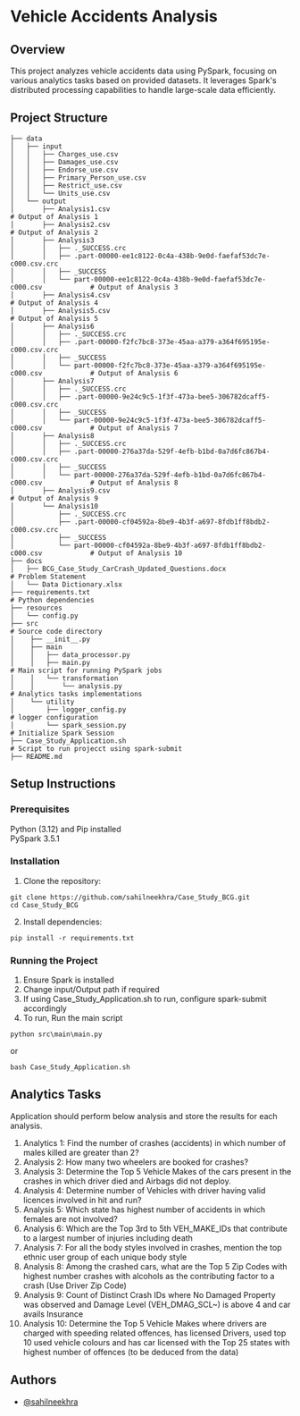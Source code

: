 
# Vehicle Accidents Analysis




## Overview
This project analyzes vehicle accidents data using PySpark, focusing on various analytics tasks based on provided datasets. It leverages Spark's distributed processing capabilities to handle large-scale data efficiently.
## Project Structure
```
├── data
│   ├── input                                                                       
│   │   ├── Charges_use.csv
│   │   ├── Damages_use.csv
│   │   ├── Endorse_use.csv
│   │   ├── Primary_Person_use.csv
│   │   ├── Restrict_use.csv
│   │   └── Units_use.csv
│   └── output
│       ├── Analysis1.csv                                                           # Output of Analysis 1
│       ├── Analysis2.csv                                                           # Output of Analysis 2
│       ├── Analysis3
│       │   ├── ._SUCCESS.crc
│       │   ├── .part-00000-ee1c8122-0c4a-438b-9e0d-faefaf53dc7e-c000.csv.crc
│       │   ├── _SUCCESS
│       │   └── part-00000-ee1c8122-0c4a-438b-9e0d-faefaf53dc7e-c000.csv            # Output of Analysis 3
│       ├── Analysis4.csv                                                           # Output of Analysis 4
│       ├── Analysis5.csv                                                           # Output of Analysis 5
│       ├── Analysis6
│       │   ├── ._SUCCESS.crc
│       │   ├── .part-00000-f2fc7bc8-373e-45aa-a379-a364f695195e-c000.csv.crc
│       │   ├── _SUCCESS
│       │   └── part-00000-f2fc7bc8-373e-45aa-a379-a364f695195e-c000.csv            # Output of Analysis 6
│       ├── Analysis7
│       │   ├── ._SUCCESS.crc
│       │   ├── .part-00000-9e24c9c5-1f3f-473a-bee5-306782dcaff5-c000.csv.crc
│       │   ├── _SUCCESS
│       │   └── part-00000-9e24c9c5-1f3f-473a-bee5-306782dcaff5-c000.csv            # Output of Analysis 7
│       ├── Analysis8
│       │   ├── ._SUCCESS.crc
│       │   ├── .part-00000-276a37da-529f-4efb-b1bd-0a7d6fc867b4-c000.csv.crc
│       │   ├── _SUCCESS
│       │   └── part-00000-276a37da-529f-4efb-b1bd-0a7d6fc867b4-c000.csv            # Output of Analysis 8
│       ├── Analysis9.csv                                                           # Output of Analysis 9
│       └── Analysis10
│           ├── ._SUCCESS.crc
│           ├── .part-00000-cf04592a-8be9-4b3f-a697-8fdb1ff8bdb2-c000.csv.crc
│           ├── _SUCCESS
│           └── part-00000-cf04592a-8be9-4b3f-a697-8fdb1ff8bdb2-c000.csv            # Output of Analysis 10
├── docs
│   ├── BCG_Case_Study_CarCrash_Updated_Questions.docx                              # Problem Statement
│   └── Data Dictionary.xlsx                                                        
├── requirements.txt                                                                # Python dependencies
├── resources
│   └── config.py
├── src                                                                             # Source code directory
│    ├── __init__.py
│    ├── main
│    │   ├── data_processor.py
│    │   ├── main.py                                                                # Main script for running PySpark jobs
│    │   └── transformation
│    │       └── analysis.py                                                        # Analytics tasks implementations
│    └── utility
│        ├── logger_config.py                                                       # logger configuration
│        └── spark_session.py                                                       # Initialize Spark Session 
├── Case_Study_Application.sh                                                       # Script to run projecct using spark-submit
├── README.md
```
## Setup Instructions
### Prerequisites
Python (3.12) and Pip installed\
PySpark 3.5.1

### Installation
1. Clone the repository:
```
git clone https://github.com/sahilneekhra/Case_Study_BCG.git
cd Case_Study_BCG
```
2. Install dependencies:
```
pip install -r requirements.txt
```

### Running the Project
1. Ensure Spark is installed 
2. Change input/Output path if required
3. If using Case_Study_Application.sh to run, configure spark-submit accordingly
4. To run, Run the main script 
```
python src\main\main.py
```
or
```
bash Case_Study_Application.sh
```

## Analytics Tasks
Application should perform below analysis and store the results for each analysis.
1.	Analytics 1: Find the number of crashes (accidents) in which number of males killed are greater than 2?
2.	Analysis 2: How many two wheelers are booked for crashes? 
3.	Analysis 3: Determine the Top 5 Vehicle Makes of the cars present in the crashes in which driver died and Airbags did not deploy.
4.	Analysis 4: Determine number of Vehicles with driver having valid licences involved in hit and run? 
5.	Analysis 5: Which state has highest number of accidents in which females are not involved? 
6.	Analysis 6: Which are the Top 3rd to 5th VEH_MAKE_IDs that contribute to a largest number of injuries including death
7.	Analysis 7: For all the body styles involved in crashes, mention the top ethnic user group of each unique body style  
8.	Analysis 8: Among the crashed cars, what are the Top 5 Zip Codes with highest number crashes with alcohols as the contributing factor to a crash (Use Driver Zip Code)
9.	Analysis 9: Count of Distinct Crash IDs where No Damaged Property was observed and Damage Level (VEH_DMAG_SCL~) is above 4 and car avails Insurance
10.	Analysis 10: Determine the Top 5 Vehicle Makes where drivers are charged with speeding related offences, has licensed Drivers, used top 10 used vehicle colours and has car licensed with the Top 25 states with highest number of offences (to be deduced from the data)

## Authors

- [@sahilneekhra](https://github.com/sahilneekhra)

